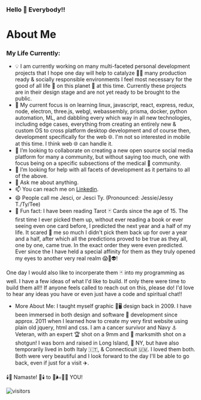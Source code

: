 ### Hello 👋 Everybody!!

# About Me

### My Life Currently:
- 💡 I am currently working on many multi-faceted personal development projects that I hope one day will help to catalyze 🏹🎯 many production ready & socially responsible environments I feel most necessary for the good of all life 🌱 on this planet 🪩 at this time. Currently these projects are in their design stage and are not yet ready to be brought to the public.
- 🧮 My current focus is on learning linux, javascript, react, express, redux, node, electron, three.js, webgl, webassembly, prisma, docker, python automation, ML, and dabbling every which way in all new technologies, including edge cases, everything from creating an entirely new & custom OS to cross platform desktop development and of course then, development specifically for the web 🌐. I'm not so interested in mobile at this time. I think web 🌐 can handle it. 
- 🤑 I’m looking to collaborate on creating a new open source social media platform for many a community, but without saying too much, one with focus being on a specific subsections of the medical 🧬 community.
- 🤔 I’m looking for help with all facets of development as it pertains to all of the above.
- 💬 Ask me about anything.
- 📫 You can reach me on [Linkedin](https://www.linkedin.com/in/jessicatermini/).
- 😄 People call me Jesci, or Jesci Ty. (Pronounced: Jessie/Jessy T./Ty/Tee)
- 🔮 Fun fact: I have been reading Tarot 🃏 Cards since the age of 15. The first time I ever picked them up, without ever reading a book or ever seeing even one card before, I predicted the next year and a half of my life. It scared 🤯 me so much I didn't pick them back up for over a year and a half, after which all the predictions proved to be true as they all, one by one, came true. In the exact order they were even predicted. Ever since the I have held a special affinity for them as they truly opened my eyes to another very real realm 😱👻👽! 

One day I would also like to incorperate them 🃏 into my programming as well. I have a few ideas of what I'd like to build. If only there were time to build them all!! If anyone feels called to reach out on this, please do! I'd love to hear any ideas you have or even just have a code and spiritual chat!!

- More About Me: I taught myself graphic 🎨🖥️ design back in 2009. I have been immersed in both design and software 💾 development since approx. 2011 when I learned how to create my very first website using plain old jquery, html and css. I am a cancer survivor and Navy ⚓ Veteran, with an expert 🏆 shot on a 9mm and 🥈 marksmith shot on a shotgun! I was born and raised in Long Island, 🗽 NY, but have also temporarily lived in both Italy 🇮🇹, & Connecticuit 🇺🇲. I loved them both. Both were very beautiful and I look forward to the day I'll be able to go back, even if just for a visit ✈️.

🕯️🙏  Namaste! 🙏🕯️ to 🌈🌬️💨✨ YOU!


![visitors](https://visitor-badge.glitch.me/badge?page_id=JessMTermini.JessMTermini)
